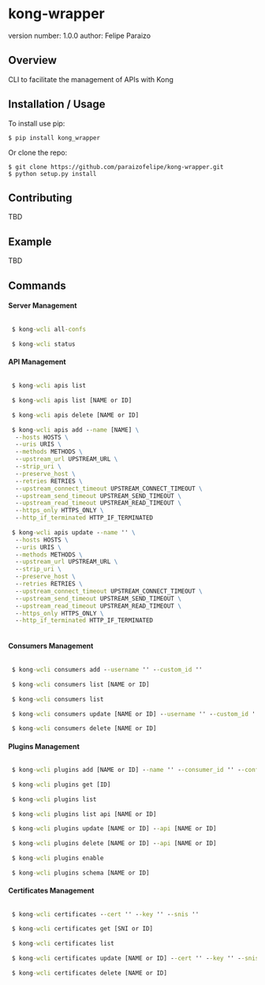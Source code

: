 kong-wrapper
===============================

version number: 1.0.0
author: Felipe Paraizo

Overview
--------

CLI to facilitate the management of APIs with Kong

Installation / Usage
--------------------

To install use pip:

    $ pip install kong_wrapper


Or clone the repo:

    $ git clone https://github.com/paraizofelipe/kong-wrapper.git
    $ python setup.py install
    
Contributing
------------

TBD

Example
------

TBD

Commands
-------

#### Server Management
```cmd 

 $ kong-wcli all-confs
 
 $ kong-wcli status
```

#### API Management
```cmd
 
 $ kong-wcli apis list
 
 $ kong-wcli apis list [NAME or ID]
 
 $ kong-wcli apis delete [NAME or ID]
 
 $ kong-wcli apis add --name [NAME] \
  --hosts HOSTS \
  --uris URIS \
  --methods METHODS \
  --upstream_url UPSTREAM_URL \
  --strip_uri \
  --preserve_host \
  --retries RETRIES \
  --upstream_connect_timeout UPSTREAM_CONNECT_TIMEOUT \
  --upstream_send_timeout UPSTREAM_SEND_TIMEOUT \
  --upstream_read_timeout UPSTREAM_READ_TIMEOUT \
  --https_only HTTPS_ONLY \
  --http_if_terminated HTTP_IF_TERMINATED
    
 $ kong-wcli apis update --name '' \
  --hosts HOSTS \
  --uris URIS \
  --methods METHODS \
  --upstream_url UPSTREAM_URL \
  --strip_uri \
  --preserve_host \
  --retries RETRIES \
  --upstream_connect_timeout UPSTREAM_CONNECT_TIMEOUT \
  --upstream_send_timeout UPSTREAM_SEND_TIMEOUT \
  --upstream_read_timeout UPSTREAM_READ_TIMEOUT \
  --https_only HTTPS_ONLY \
  --http_if_terminated HTTP_IF_TERMINATED
 
```

#### Consumers Management
```cmd
 
 $ kong-wcli consumers add --username '' --custom_id ''
 
 $ kong-wcli consumers list [NAME or ID]
 
 $ kong-wcli consumers list
 
 $ kong-wcli consumers update [NAME or ID] --username '' --custom_id ''
 
 $ kong-wcli consumers delete [NAME or ID]
```

#### Plugins Management
```cmd

 $ kong-wcli plugins add [NAME or ID] --name '' --consumer_id '' --config ''
 
 $ kong-wcli plugins get [ID]
 
 $ kong-wcli plugins list
 
 $ kong-wcli plugins list api [NAME or ID]
 
 $ kong-wcli plugins update [NAME or ID] --api [NAME or ID]
 
 $ kong-wcli plugins delete [NAME or ID] --api [NAME or ID]
 
 $ kong-wcli plugins enable
 
 $ kong-wcli plugins schema [NAME or ID]
```

#### Certificates Management
```cmd

 $ kong-wcli certificates --cert '' --key '' --snis ''
 
 $ kong-wcli certificates get [SNI or ID]
 
 $ kong-wcli certificates list
 
 $ kong-wcli certificates update [NAME or ID] --cert '' --key '' --snis ''
 
 $ kong-wcli certificates delete [NAME or ID]
```
